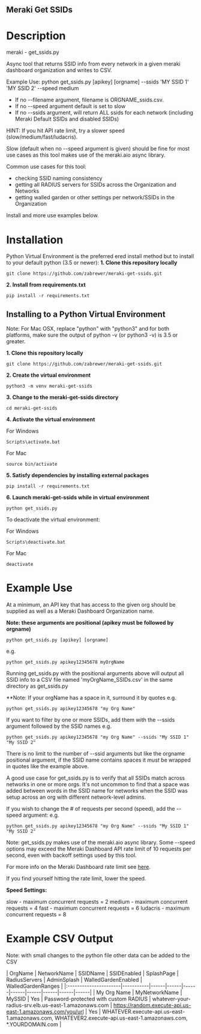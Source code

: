 Meraki Get SSIDs
-----------------

# Description

meraki - get_ssids.py

Async tool that returns SSID info from every network in a given meraki dashboard organization and writes to CSV.

Example Use:  python get_ssids.py [apikey] [orgname] --ssids 'MY SSID 1' 'MY SSID 2' --speed medium

* If no --filename argument, filename is ORGNAME_ssids.csv.  
* If no --speed argument default is set to slow
* If no --ssids argument, will return ALL ssids for each network (including Meraki Default SSIDs and disabled SSIDs)

HINT: If you hit API rate limit, try a slower speed (slow/medium/fast/ludacris).  

Slow (default when no --speed argument is given) should be fine for most use cases as this tool makes use of the meraki.aio async library.

Common use cases for this tool:
- checking SSID naming consistency
- getting all RADIUS servers for SSIDs across the Organization and Networks
- getting walled garden or other settings per network/SSIDs in the Organization

Install and more use examples below.

# Installation

Python Virtual Environment is the preferred  ered install method but to install to your default python (3.5 or newer):
**1. Clone this repository locally**
```
git clone https://github.com/zabrewer/meraki-get-ssids.git
```
**2. Install from requirements.txt**

```
pip install -r requirements.txt
```

## Installing to a Python Virtual Environment

Note: For Mac OSX, replace "python" with "python3" and for both platforms, make sure the output of python -v (or python3 -v) is 3.5 or greater.

**1. Clone this repository locally**
```
git clone https://github.com/zabrewer/meraki-get-ssids.git
```
**2. Create the virtual environment**
```
python3 -m venv meraki-get-ssids
```

**3. Change to the meraki-get-ssids directory**
```
cd meraki-get-ssids
```

**4. Activate the virtual environment**

For Windows
```
Scripts\activate.bat
```

For Mac
```
source bin/activate
```

**5. Satisfy dependencies by installing external packages**
```
pip install -r requirements.txt
```

**6. Launch meraki-get-ssids while in virtual environment**
```
python get_ssids.py
```

To deactivate the virtual environment:

For Windows
```
Scripts\deactivate.bat
```

For Mac
```
deactivate
```

# Example Use

At a minimum, an API key that has access to the given org should be supplied as well as a Meraki Dashboard Organization name.  

**Note: these arguments are positional (apikey must be followed by orgname)**

```
python get_ssids.py [apikey] [orgname]
```

e.g.
```
python get_ssids.py apikey12345678 myOrgName
```
Running get_ssids.py with the positional arguments above will output all SSID info to a CSV file named 'myOrgName_SSIDs.csv' in the same directory as get_ssids.py

**Note: If your orgName has a space in it, surround it by quotes e.g.
```
python get_ssids.py apikey12345678 "my Org Name"
```

If you want to filter by one or more SSIDs, add them with the --ssids argument followed by the SSID names
e.g.
```
python get_ssids.py apikey12345678 "my Org Name" --ssids "My SSID 1" "My SSID 2"
```
There is no limit to the number of --ssid arguments but like the orgname positional argument, if the SSID name contains spaces it *must* be wrapped in quotes like the example above. 

A good use case for get_ssids.py is to verify that all SSIDs match across networks in one or more orgs. It's not uncommon to find that a space was added between words in the SSID name for networks when the SSID was setup across an org with different network-level admins.

If you wish to change the # of requests per second (speed), add the --speed argument:
e.g.
```
python get_ssids.py apikey12345678 "my Org Name" --ssids "My SSID 1" "My SSID 2" 
```

Note: get_ssids.py makes use of the meraki.aio async library. Some --speed options may exceed the Meraki Dashboard API rate limit of 10 requests per second, even with backoff settings used by this tool.

For more info on the Meraki Dashboard rate limit see [here](https://developer.cisco.com/meraki/api-v1/#!rate-limit).

If you find yourself hitting the rate limit, lower the speed.

**Speed Settings:**

slow - maximum  concurrent requests = 2
medium - maximum  concurrent requests = 4
fast - maximum  concurrent requests = 6
ludacris - maximum  concurrent requests = 8

# Example CSV Output
Note: with small changes to the python file other data can be added to the CSV

| OrgName    | NetworkName    | SSIDName | SSIDEnabled | SplashPage | RadiusServers | AdminSplash | WalledGardenEnabled | WalledGardenRanges |
|:----------------------|-----------|------|------|------|------|------|------|------|------|
| My Org Name | MyNetworkName | MySSID | Yes | Password-protected with custom RADIUS | whatever-your-radius-srv.elb.us-east-1.amazonaws.com | https://random.execute-api.us-east-1.amazonaws.com/you/url | Yes | WHATEVER.execute-api.us-east-1.amazonaws.com, WHATEVER2.execute-api.us-east-1.amazonaws.com, *.YOURDOMAIN.com |